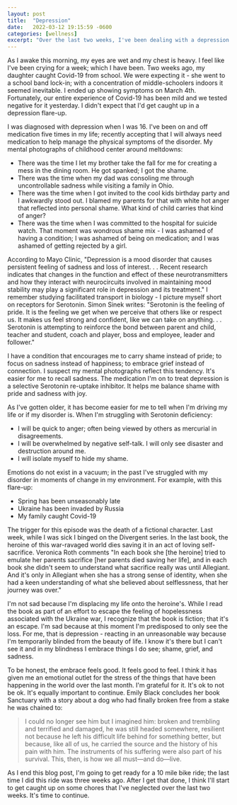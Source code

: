 ```yaml
---
layout: post
title:  "Depression"
date:   2022-03-12 19:15:59 -0600
categories: [wellness]
excerpt: "Over the last two weeks, I've been dealing with a depression flare-up.  Having been aware of depression for half my life, I understand hwo I experience the condition.  As a next step in this relationship, I'm sharing to exert ownership over this disease I live with."
---
```

As I awake this morning, my eyes are wet and my chest is heavy.  I feel like I've been crying for a week; which I have been.  Two weeks ago, my daughter caught Covid-19 from school.  We were expecting it - she went to a school band lock-in; with a concentration of middle-schoolers indoors it seemed inevitable.  I ended up showing symptoms on March 4th.  Fortunately, our entire experience of Covid-19 has been mild and we tested negative for it yesterday.  I didn't expect that I'd get caught up in a depression flare-up.

I was diagnosed with depression when I was 16.  I've been on and off medication five times in my life; recently accepting that I will always need medication to help manage the physical symptoms of the disorder.  My mental photographs of childhood center around meltdowns:  
- There was the time I let my brother take the fall for me for creating a mess in the dining room.  He got spanked; I got the shame.
- There was the time when my dad was consoling me through uncontrollable sadness while visiting a family in Ohio.
- There was the time when I got invited to the cool kids birthday party and I awkwardly stood out.  I blamed my parents for that with white hot anger that reflected into personal shame.  What kind of child carries that kind of anger?
- There was the time when I was committed to the hospital for suicide watch.  That moment was wondrous shame mix - I was ashamed of having a condition; I was ashamed of being on medication; and I was ashamed of getting rejected by a girl.  

According to Mayo Clinic, "Depression is a mood disorder that causes persistent feeling of sadness and loss of interest. . . Recent research indicates that changes in the function and effect of these neurotransmitters and how they interact with neurocircuits involved in maintaining mood stability may play a significant role in depression and its treatment."  I remember studying facilitated transport in biology - I picture myself short on receptors for Serotonin.  Simon Sinek writes: "Serotonin is the feeling of pride. It is the feeling we get when we perceive that others like or respect us. It makes us feel strong and confident, like we can take on anything. . . Serotonin is attempting to reinforce the bond between parent and child, teacher and student, coach and player, boss and employee, leader and follower."  

I have a condition that encourages me to carry shame instead of pride; to focus on sadness instead of happiness; to embrace grief instead of connection.  I suspect my mental photographs reflect this tendency.  It's easier for me to recall sadness.  The medication I'm on to treat depression is a selective Serotonin re-uptake inhibitor.  It helps me balance shame with pride and sadness with joy.

As I've gotten older, it has become easier for me to tell when I'm driving my life or if my disorder is.  When I'm struggling with Serotonin deficiency:
- I will be quick to anger; often being viewed by others as mercurial in disagreements.
- I will be overwhelmed by negative self-talk.  I will only see disaster and destruction around me.
- I will isolate myself to hide my shame.

Emotions do not exist in a vacuum; in the past I've struggled with my disorder in moments of change in my environment.  For example, with this flare-up:
- Spring has been unseasonably late
- Ukraine has been invaded by Russia
- My family caught Covid-19

The trigger for this episode was the death of a fictional character.  Last week, while I was sick I binged on the Divergent series.  In the last book, the heroine of this war-ravaged world dies saving it in an act of loving self-sacrifice.  Veronica Roth comments "In each book she [the heroine] tried to emulate her parents sacrifice [her parents died saving her life], and in each book she didn't seem to understand what sacrifice really was until Allegiant.  And it's only in Allegiant when she has a strong sense of identity, when she had a keen understanding of what she believed about selflessness, that her journey was over."

I'm not sad because I'm displacing my life onto the heroine's.  While I read the book as part of an effort to escape the feeling of hopelessness associated with the Ukraine war, I recognize that the book is fiction; that it's an escape.  I'm sad because at this moment I'm predisposed to only see the loss.  For me, that is depression - reacting in an unreasonable way because I'm temporarily blinded from the beauty of life.  I know it's there but I can't see it and in my blindness I embrace things I do see; shame, grief, and sadness.  

To be honest, the embrace feels good.  It feels good to feel.  I think it has given me an emotional outlet for the stress of the things that have been happening in the world over the last month.  I'm grateful for it.  It's ok to not be ok.  It's equally important to continue.  Emily Black concludes her book Sanctuary with a story about a dog who had finally broken free from a stake he was chained to:

> I could no longer see him but I imagined him: broken and trembling and terrified and damaged, he was still headed somewhere, resilient not because he 
> left his difficult life behind for something better, but because, like all of us, he carried the source and the history of his pain with him. The 
> instruments of his suffering were also part of his survival. This, then, is how we all must—and do—live.

As I end this blog post, I'm going to get ready for a 10 mile bike ride; the last time I did this ride was three weeks ago.  After I get that done, I think I'll start to get caught up on some chores that I've neglected over the last two weeks.  It's time to continue.